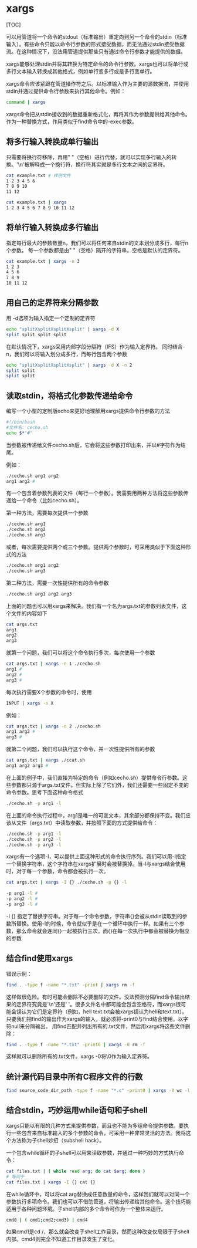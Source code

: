 # xargs

[TOC]

可以用管道将一个命令的stdout（标准输出）重定向到另一个命令的stdin（标准输入）。有些命令只能以命令行参数的形式接受数据，而无法通过stdin接受数据流。在这种情况下，没法用管道提供那些只有通过命令行参数才能提供的数据。

xargs能够处理stdin并将其转换为特定命令的命令行参数。xargs也可以将单行或多行文本输入转换成其他格式，例如单行变多行或是多行变单行。

xargs命令应该紧跟在管道操作符之后。以标准输入作为主要的源数据流，并使用stdin并通过提供命令行参数来执行其他命令。例如：

```bash
command | xargs
```

xargs命令把从stdin接收到的数据重新格式化，再将其作为参数提供给其他命令。作为一种替换方式，作用类似于find命令中的-exec参数。

## 将多行输入转换成单行输出

只需要将换行符移除，再用" "（空格）进行代替，就可以实现多行输入的转换。'\n'被解释成一个换行符，换行符其实就是多行文本之间的定界符。

```bash
cat example.txt # 样例文件
1 2 3 4 5 6
7 8 9 10
11 12

cat example.txt | xargs
1 2 3 4 5 6 7 8 9 10 11 12 
```

## 将单行输入转换成多行输出

指定每行最大的参数数量n，我们可以将任何来自stdin的文本划分成多行，每行n个参数。
每一个参数都是由" "（空格）隔开的字符串。空格是默认的定界符。

```bash
cat example.txt | xargs -n 3
1 2 3
4 5 6
7 8 9
10 11 12
```

## 用自己的定界符来分隔参数

用 -d选项为输入指定一个定制的定界符

```bash
echo "splitXsplitXsplitXsplit" | xargs -d X
split split split split
```

在默认情况下，xargs采用内部字段分隔符（IFS）作为输入定界符。
同时结合-n，我们可以将输入划分成多行，而每行包含两个参数

```bash
echo "splitXsplitXsplitXsplit" | xargs -d X -n 2
split split
split split
```

## 读取stdin，将格式化参数传递给命令

编写一个小型的定制版echo来更好地理解用xargs提供命令行参数的方法

```bash
#!/bin/bash
#文件名: cecho.sh
echo $*'#'
```

当参数被传递给文件cecho.sh后，它会将这些参数打印出来，并以#字符作为结尾。

例如：

```bash
./cecho.sh arg1 arg2
arg1 arg2 #
```

有一个包含着参数列表的文件（每行一个参数）。我需要用两种方法将这些参数传递给一个命令（比如cecho.sh）。

第一种方法，需要每次提供一个参数

```bash
./cecho.sh arg1
./cecho.sh arg2
./cecho.sh arg3
```

或者，每次需要提供两个或三个参数。提供两个参数时，可采用类似于下面这种形式的方法

```bash
./cecho.sh arg1 arg2
./cecho.sh arg3
```

第二种方法，需要一次性提供所有的命令参数

```bash
./cecho.sh arg1 arg2 arg3
```

上面的问题也可以用xargs来解决。我们有一个名为args.txt的参数列表文件，这个文件的内容如下

```bash
cat args.txt
arg1
arg2
arg3
```

就第一个问题，我们可以将这个命令执行多次，每次使用一个参数

```bash
cat args.txt | xargs -n 1 ./cecho.sh
arg1 #
arg2 #
arg3 #
```

每次执行需要X个参数的命令时，使用

```bash
INPUT | xargs -n X
```


例如：

```bash
cat args.txt | xargs -n 2 ./cecho.sh
arg1 arg2 #
arg3 #
```

 就第二个问题，我们可以执行这个命令，并一次性提供所有的参数

```bash
cat args.txt | xargs ./ccat.sh
arg1 arg2 arg3 #
```

在上面的例子中，我们直接为特定的命令（例如cecho.sh）提供命令行参数。这些参数都只源于args.txt文件。但实际上除了它们外，我们还需要一些固定不变的命令参数。思考下面这种命令格式

```bash
./cecho.sh -p arg1 -l
```

在上面的命令执行过程中，arg1是唯一的可变文本，其余部分都保持不变。我们应该从文件（args.txt）中读取参数，并按照下面的方式提供给命令：

```bash
./cecho.sh -p arg1 -l
./cecho.sh -p arg2 -l
./cecho.sh -p arg3 -l
```

xargs有一个选项-I，可以提供上面这种形式的命令执行序列。我们可以用-I指定一个替换字符串，这个字符串在xargs扩展时会被替换掉。当-I与xargs结合使用时，对于每一个参数，命令都会被执行一次。

```bash
cat args.txt | xargs -I {} ./cecho.sh -p {} -l
 
-p arg1 -l #
-p arg2 -l #
-p arg3 -l # 
```

-I {} 指定了替换字符串。对于每一个命令参数，字符串{}会被从stdin读取到的参数所替换。使用-I的时候，命令就似乎是在一个循环中执行一样。如果有三个参数，那么命令就会连同{}一起被执行三次，而{}在每一次执行中都会被替换为相应的参数

## 结合find使用xargs

错误示例：

```bash
find . -type f -name "*.txt" -print | xargs rm -f
```

这样做很危险。有时可能会删除不必要删除的文件。没法预测分隔find命令输出结果的定界符究竟是'\n'还是' '。很多文件名中都可能会包含空格符，而xargs很可能会误认为它们是定界符（例如，hell text.txt会被xargs误认为hell和text.txt）。
只要我们把find的输出作为xargs的输入，就必须将-print0与find结合使用，以字符null来分隔输出。
用find匹配并列出所有的.txt文件，然后用xargs将这些文件删除：

```bash
find . -type f -name "*.txt" -print0 | xargs -0 rm -f
```

这样就可以删除所有的.txt文件。xargs -0将\0作为输入定界符。

## 统计源代码目录中所有C程序文件的行数

```bash
find source_code_dir_path -type f -name "*.c" -print0 | xargs -0 wc -l
```

## 结合stdin，巧妙运用while语句和子shell

xargs只能以有限的几种方式来提供参数，而且也不能为多组命令提供参数。要执行一些包含来自标准输入的多个参数的命令，可采用一种非常灵活的方法。我将这个方法称为子shell妙招（subshell hack）。

一个包含while循环的子shell可以用来读取参数，并通过一种巧妙的方式执行命令：

```bash
cat files.txt | ( while read arg; do cat $arg; done )
# 等同于
cat files.txt | xargs -I {} cat {}
```

在while循环中，可以将cat  arg替换成任意数量的命令，这样我们就可以对同一个参数执行多项命令。我们也可以不借助管道，将输出传递给其他命令。这个技巧能适用于各种问题环境。子shell内部的多个命令可作为一个整体来运行。

```bash
cmd0 | ( cmd1;cmd2;cmd3) | cmd4
```


如果cmd1是cd /，那么就会改变子shell工作目录，然而这种改变仅局限于子shell内部。cmd4则完全不知道工作目录发生了变化。

